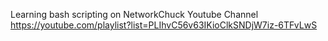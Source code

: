Learning bash scripting on NetworkChuck Youtube Channel <br>
https://youtube.com/playlist?list=PLIhvC56v63IKioClkSNDjW7iz-6TFvLwS

